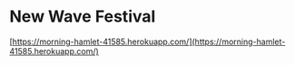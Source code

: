 # New Wave Festival

[https://morning-hamlet-41585.herokuapp.com/](https://morning-hamlet-41585.herokuapp.com/)